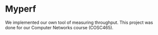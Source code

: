 # Myperf
We implemented our own tool of measuring throughput. This project was done for our Computer Networks course (COSC465). 
